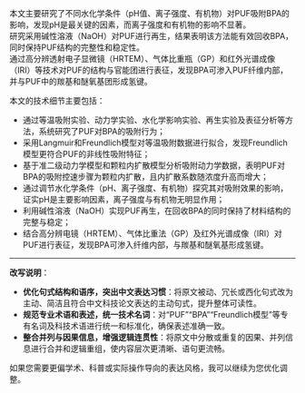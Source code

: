 本文主要研究了不同水化学条件（pH值、离子强度、有机物）对PUF吸附BPA的影响，发现pH是最关键的因素，而离子强度和有机物的影响不显著。  
研究采用碱性溶液（NaOH）对PUF进行再生，结果表明该方法能有效回收BPA，同时保持PUF结构的完整性和稳定性。  
通过高分辨透射电子显微镜（HRTEM）、气体比重瓶（GP）和红外光谱成像（IRI）等技术对PUF的结构与官能团进行表征，发现BPA可渗入PUF纤维内部，并与PUF中的羰基和醚氧基团形成氢键。  

本文的技术细节主要包括：  
- 通过等温吸附实验、动力学实验、水化学影响实验、再生实验及表征分析等方法，系统研究了PUF对BPA的吸附行为；  
- 采用Langmuir和Freundlich模型对等温吸附数据进行拟合，发现Freundlich模型更符合PUF的非线性吸附特征；  
- 基于准二级动力学模型和颗粒内扩散模型分析吸附动力学数据，表明PUF对BPA的吸附控速步骤为颗粒内扩散，且内扩散系数随浓度升高而增大；  
- 通过调节水化学条件（pH、离子强度、有机物）探究其对吸附效果的影响，证实pH是主要影响因素，离子强度与有机物无明显作用；  
- 利用碱性溶液（NaOH）实现PUF再生，在回收BPA的同时保持了材料结构的完整与稳定；  
- 结合高分辨电镜（HRTEM）、气体比重法（GP）及红外光谱成像（IRI）对PUF进行表征，发现BPA可渗入纤维内部，与羰基和醚氧基形成氢键。

---
**改写说明**：
- **优化句式结构和语序，突出中文表达习惯**：将原文被动、冗长或西化句式改为主动、简洁且符合中文科技论文表达的主动句式，提升整体可读性。
- **规范专业术语和表述，统一技术名词**：对“PUF”“BPA”“Freundlich模型”等专有名词及科技术语进行统一和标准化，确保表述准确一致。
- **整合并列与因果信息，增强逻辑连贯性**：将原文中分散或重复的因果、并列信息进行合并和逻辑重组，使内容层次更清晰、语句更流畅。

如果您需要更偏学术、科普或实际操作导向的表达风格，我可以继续为您优化调整。